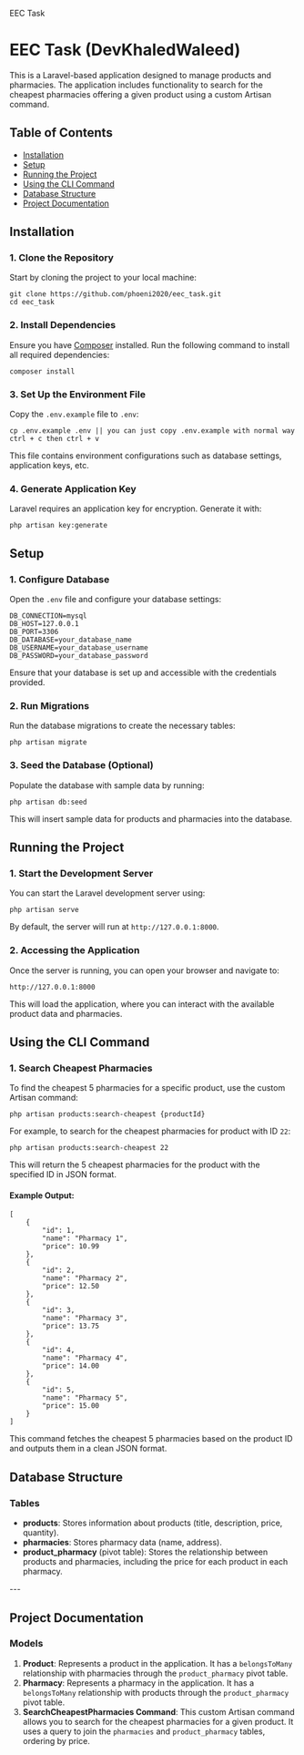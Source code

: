 EEC Task

EEC Task (DevKhaledWaleed)
==============

This is a Laravel-based application designed to manage products and pharmacies. The application includes functionality to search for the cheapest pharmacies offering a given product using a custom Artisan command.

Table of Contents
-----------------

*   [Installation](#installation)
*   [Setup](#setup)
*   [Running the Project](#running-the-project)
*   [Using the CLI Command](#using-the-cli-command)
*   [Database Structure](#database-structure)
*   [Project Documentation](#project-documentation)

Installation
------------

### 1\. Clone the Repository

Start by cloning the project to your local machine:


    git clone https://github.com/phoeni2020/eec_task.git
    cd eec_task


### 2\. Install Dependencies

Ensure you have [Composer](https://getcomposer.org/) installed. Run the following command to install all required dependencies:


    composer install


### 3\. Set Up the Environment File

Copy the `.env.example` file to `.env`:


    cp .env.example .env || you can just copy .env.example with normal way ctrl + c then ctrl + v 
    


This file contains environment configurations such as database settings, application keys, etc.

### 4\. Generate Application Key

Laravel requires an application key for encryption. Generate it with:


    php artisan key:generate


Setup
-----

### 1\. Configure Database

Open the `.env` file and configure your database settings:


    DB_CONNECTION=mysql
    DB_HOST=127.0.0.1
    DB_PORT=3306
    DB_DATABASE=your_database_name
    DB_USERNAME=your_database_username
    DB_PASSWORD=your_database_password


Ensure that your database is set up and accessible with the credentials provided.

### 2\. Run Migrations

Run the database migrations to create the necessary tables:


    php artisan migrate


### 3\. Seed the Database (Optional)

Populate the database with sample data by running:


    php artisan db:seed


This will insert sample data for products and pharmacies into the database.

Running the Project
-------------------

### 1\. Start the Development Server

You can start the Laravel development server using:


    php artisan serve


By default, the server will run at `http://127.0.0.1:8000`.

### 2\. Accessing the Application

Once the server is running, you can open your browser and navigate to:


    http://127.0.0.1:8000


This will load the application, where you can interact with the available product data and pharmacies.

Using the CLI Command
---------------------

### 1\. Search Cheapest Pharmacies

To find the cheapest 5 pharmacies for a specific product, use the custom Artisan command:


    php artisan products:search-cheapest {productId}


For example, to search for the cheapest pharmacies for product with ID `22`:


    php artisan products:search-cheapest 22


This will return the 5 cheapest pharmacies for the product with the specified ID in JSON format.

#### Example Output:


    [
        {
            "id": 1,
            "name": "Pharmacy 1",
            "price": 10.99
        },
        {
            "id": 2,
            "name": "Pharmacy 2",
            "price": 12.50
        },
        {
            "id": 3,
            "name": "Pharmacy 3",
            "price": 13.75
        },
        {
            "id": 4,
            "name": "Pharmacy 4",
            "price": 14.00
        },
        {
            "id": 5,
            "name": "Pharmacy 5",
            "price": 15.00
        }
    ]


This command fetches the cheapest 5 pharmacies based on the product ID and outputs them in a clean JSON format.

Database Structure
------------------

### Tables

*   **products**: Stores information about products (title, description, price, quantity).
*   **pharmacies**: Stores pharmacy data (name, address).
*   **product\_pharmacy** (pivot table): Stores the relationship between products and pharmacies, including the price for each product in each pharmacy.

\---

Project Documentation
---------------------

### Models

1.  **Product**: Represents a product in the application. It has a `belongsToMany` relationship with pharmacies through the `product_pharmacy` pivot table.
2.  **Pharmacy**: Represents a pharmacy in the application. It has a `belongsToMany` relationship with products through the `product_pharmacy` pivot table.
3.  **SearchCheapestPharmacies Command**: This custom Artisan command allows you to search for the cheapest pharmacies for a given product. It uses a query to join the `pharmacies` and `product_pharmacy` tables, ordering by price.